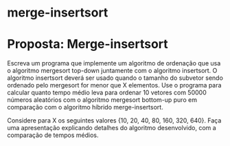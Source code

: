 # merge-insertsort

# Proposta: Merge-insertsort

Escreva um programa que implemente um algoritmo de ordenação que usa o algoritmo mergesort top-down juntamente com o algoritmo insertsort.
O algoritmo insertsort deverá ser usado quando o tamanho do subvetor sendo ordenado pelo mergesort for menor que X elementos.
Use o programa para calcular quanto tempo médio leva para ordenar 10 vetores com 50000 números aleatórios com o algoritmo mergesort
bottom-up puro em comparação com o algoritmo hı́brido merge-insertsort.

Considere para X os seguintes valores {10, 20, 40, 80, 160, 320, 640}. 
Faça uma apresentação explicando detalhes do algoritmo desenvolvido, com a comparação de tempos médios.
